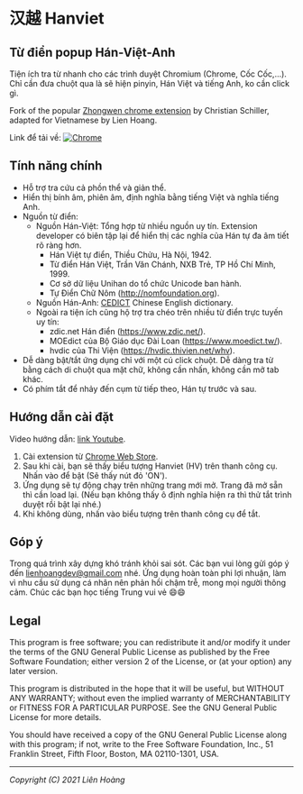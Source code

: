 # 汉越 Hanviet
## Từ điển popup Hán-Việt-Anh

Tiện ích tra từ nhanh cho các trình duyệt Chromium (Chrome, Cốc Cốc,...).
Chỉ cần đưa chuột qua là sẽ hiện pinyin, Hán Việt và tiếng Anh, ko cần click gì.

Fork of the popular [Zhongwen chrome extension](https://github.com/cschiller/zhongwen)
by Christian Schiller, adapted for Vietnamese by Lien Hoang.


Link để tải về:
[![Chrome](https://storage.googleapis.com/chrome-gcs-uploader.appspot.com/image/WlD8wC6g8khYWPJUsQceQkhXSlv1/UV4C4ybeBTsZt43U4xis.png)](https://chrome.google.com/webstore/detail/gilnapfdconbpkkigjdedkcilaalfnjb/)


## Tính năng chính
- Hỗ trợ tra cứu cả phồn thể và giản thể.
- Hiển thị bính âm, phiên âm, định nghĩa bằng tiếng Việt và nghĩa tiếng Anh.
- Nguồn từ điển:
    - Nguồn Hán-Việt: Tổng hợp từ nhiều nguồn uy tín. Extension developer có biên tập
      lại để hiển thị các nghĩa của Hán tự đa âm tiết rõ ràng hơn.
      - Hán Việt tự điển, Thiều Chửu, Hà Nội, 1942.
      - Từ điển Hán Việt, Trần Văn Chánh, NXB Trẻ, TP Hồ Chí Minh, 1999.
      - Cơ sở dữ liệu Unihan do tổ chức Unicode ban hành.
      - Tự Điển Chữ Nôm (http://nomfoundation.org).
    - Nguồn Hán-Anh: [CEDICT](https://cc-cedict.org/wiki) Chinese English dictionary.
    - Ngoài ra tiện ích cũng hộ trợ tra chéo trên nhiều từ điển trực tuyến uy tín:
        - zdic.net Hán điển (https://www.zdic.net/).
        - MOEdict của Bộ Giáo dục Đài Loan (https://www.moedict.tw/).
        - hvdic của Thi Viện (https://hvdic.thivien.net/whv).
- Dễ dàng bật/tắt ứng dụng chỉ với một cú click chuột. Dễ dàng tra từ bằng cách
  di chuột qua mặt chữ, không cần nhấn, không cần mở tab khác.
- Có phím tắt để nhảy đến cụm từ tiếp theo, Hán tự trước và sau.


## Hướng dẫn cài đặt
Video hướng dẫn: [link Youtube](https://youtu.be/NkymZ4S54-I).
1. Cài extension từ [Chrome Web Store](https://chrome.google.com/webstore/detail/gilnapfdconbpkkigjdedkcilaalfnjb/).
2. Sau khi cài, bạn sẽ thấy biểu tượng Hanviet (HV) trên thanh công cụ. Nhấn vào để bật (Sẽ thấy nút đỏ 'ON').
3. Ứng dụng sẽ tự động chạy trên những trang mới mở. Trang đã mở sẵn thì cần load lại.
   (Nếu bạn không thấy ô định nghĩa hiện ra thì thử tắt trình duyệt rồi bật lại nhé.)
4. Khi không dùng, nhấn vào biểu tượng trên thanh công cụ để tắt.


## Góp ý
Trong quá trình xây dựng khó tránh khỏi sai sót. Các bạn vui lòng gửi góp ý đến lienhoangdev@gmail.com nhé.
Ứng dụng hoàn toàn phi lợi nhuận, làm vì nhu cầu sử dụng cá nhân nên phản hồi chậm trễ, mong mọi người thông cảm.
Chúc các bạn học tiếng Trung vui vẻ 😄😄


## Legal
This program is free software; you can redistribute it and/or
modify it under the terms of the GNU General Public License
as published by the Free Software Foundation; either version 2
of the License, or (at your option) any later version.

This program is distributed in the hope that it will be useful,
but WITHOUT ANY WARRANTY; without even the implied warranty of
MERCHANTABILITY or FITNESS FOR A PARTICULAR PURPOSE.  See the
GNU General Public License for more details.

You should have received a copy of the GNU General Public License
along with this program; if not, write to the Free Software
Foundation, Inc., 51 Franklin Street, Fifth Floor, Boston, MA  02110-1301, USA.

---

*Copyright (C) 2021 Liên Hoàng*
